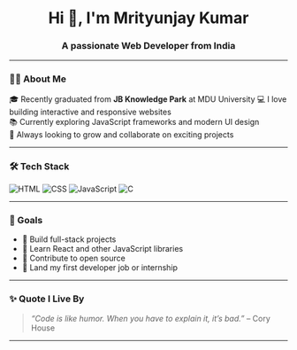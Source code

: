 <h1 align="center">Hi 👋, I'm Mrityunjay Kumar</h1>
<h3 align="center">A passionate Web Developer from India</h3>

---

### 🧑‍💻 About Me

🎓 Recently graduated from **JB Knowledge Park**  at MDU University
💻 I love building interactive and responsive websites  
📚 Currently exploring JavaScript frameworks and modern UI design  
🚀 Always looking to grow and collaborate on exciting projects

---

### 🛠️ Tech Stack

![HTML](https://img.shields.io/badge/-HTML-E34F26?style=flat&logo=html&logoColor=white)
![CSS](https://img.shields.io/badge/-CSS-1572B6?style=flat&logo=css)
![JavaScript](https://img.shields.io/badge/-JavaScript-F7DF1E?style=flat&logo=javascript&logoColor=black)
![C](https://img.shields.io/badge/-C-00599C?style=flat&logo=c&logoColor=white)

---

### 🎯 Goals

- 🔭 Build full-stack projects
- 🌱 Learn React and other JavaScript libraries
- 🤝 Contribute to open source
- 💼 Land my first developer job or internship

---

### ✨ Quote I Live By

> *“Code is like humor. When you have to explain it, it’s bad.”* – Cory House

---

